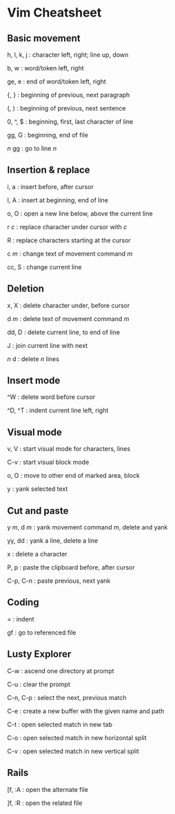 # Vim Cheatsheet

## Basic movement
h, l, k, j
: character left, right; line up, down

b, w
: word/token left, right

ge, e
: end of word/token left, right

{, }
: beginning of previous, next paragraph

(, )
: beginning of previous, next sentence

0, ^, $
: beginning, first, last character of line

gg, G
: beginning, end of file

_n_ gg
: go to line _n_

## Insertion & replace
i, a
: insert before, after cursor

I, A
: insert at beginning, end of line

o, O
: open a new line below, above the current line

r _c_
: replace character under cursor with _c_

R
: replace characters starting at the cursor

c _m_
: change text of movement command _m_

cc, S
: change current line

## Deletion
x, X
: delete character under, before cursor

d _m_
: delete text of movement command _m_

dd, D
: delete current line, to end of line

J
: join current line with next

_n_ d
: delete _n_ lines

## Insert mode
^W
: delete word before cursor

^D, ^T
: indent current line left, right

## Visual mode

v, V
: start visual mode for characters, lines

C-v
: start visual block mode

o, O
: move to other end of marked area, block

y
: yank selected text

## Cut and paste

y _m_, d _m_
: yank movement command _m_, delete and yank

yy, dd
: yank a line, delete a line

x
: delete a character

P, p
: paste the clipboard before, after cursor

C-p, C-n
: paste previous, next yank

## Coding

=
: indent

gf
: go to referenced file

## Lusty Explorer

C-w
: ascend one directory at prompt

C-u
: clear the prompt

C-n, C-p
: select the next, previous match

C-e
: create a new buffer with the given name and path

C-t
: open selected match in new tab

C-o
: open selected match in new horizontal split

C-v
: open selected match in new vertical split

## Rails
[f, :A
: open the alternate file

]f, :R
: open the related file
